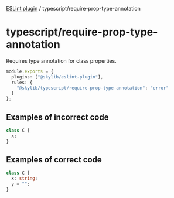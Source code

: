 [ESLint plugin](https://ilyub.github.io/eslint-plugin/) / typescript/require-prop-type-annotation

# typescript/require-prop-type-annotation

Requires type annotation for class properties.

```ts
module.exports = {
  plugins: ["@skylib/eslint-plugin"],
  rules: {
    "@skylib/typescript/require-prop-type-annotation": "error"
  }
};
```

## Examples of incorrect code

```ts
class C {
  x;
}
```

## Examples of correct code

```ts
class C {
  x: string;
  y = "";
}
```